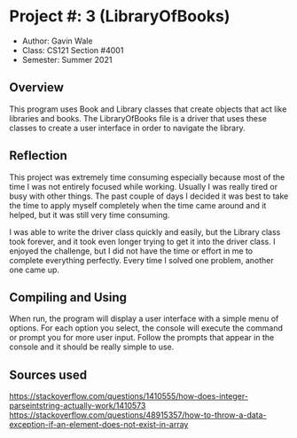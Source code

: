 # Project #: 3 (LibraryOfBooks)

 * Author: Gavin Wale
 * Class: CS121 Section #4001
 * Semester: Summer 2021

## Overview

This program uses Book and Library classes that create objects that act like libraries
and books. The LibraryOfBooks file is a driver that uses these classes to create a user
interface in order to navigate the library.

## Reflection

This project was extremely time consuming especially because most of the time I was not 
entirely focused while working. Usually I was really tired or busy with other things. The
past couple of days I decided it was best to take the time to apply myself completely when
the time came around and it helped, but it was still very time consuming.

I was able to write the driver class quickly and easily, but the Library class took forever,
and it took even longer trying to get it into the driver class. I enjoyed the challenge,
but I did not have the time or effort in me to complete everything perfectly. Every time I solved one problem, another one came up.

## Compiling and Using

When run, the program will display a user interface with a simple menu of options. For each
option you select, the console will execute the command or prompt you for more user input. Follow
the prompts that appear in the console and it should be really simple to use.

## Sources used

https://stackoverflow.com/questions/1410555/how-does-integer-parseintstring-actually-work/1410573
https://stackoverflow.com/questions/48915357/how-to-throw-a-data-exception-if-an-element-does-not-exist-in-array